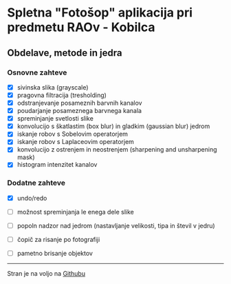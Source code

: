 
# Spletna "Fotošop" aplikacija pri predmetu RAOv - Kobilca

## Obdelave, metode in jedra

### Osnovne zahteve
- [x] sivinska slika (grayscale)
- [x] pragovna filtracija (tresholding)
- [x] odstranjevanje posameznih barvnih kanalov
- [x] poudarjanje posameznega barvnega kanala
- [x] spreminjanje svetlosti slike
- [x] konvolucijo s škatlastim (box blur) in gladkim (gaussian blur) jedrom
- [x] iskanje robov s Sobelovim operatorjem
- [x] iskanje robov s Laplaceovim operatorjem
- [x] konvolucijo z ostrenjem in neostrenjem (sharpening and unsharpening mask)
- [x] histogram intenzitet kanalov

### Dodatne zahteve
- [x] undo/redo
- [ ] možnost spreminjanja le enega dele slike
- [ ] popoln nadzor nad jedrom (nastavljanje velikosti, tipa in števil v jedru)
- [ ] čopič za risanje po fotografiji
- [ ] pametno brisanje objektov


<hr>

Stran je na voljo na [Githubu](https://github.com/KlemenSkok/KobilcaFoto)